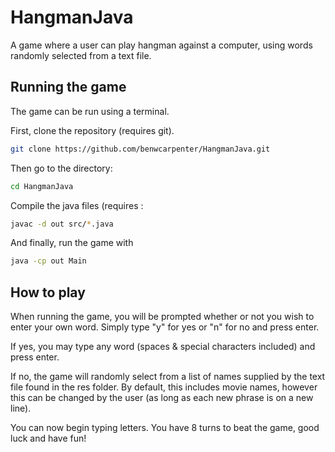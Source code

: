 # HangmanJava

A game where a user can play hangman against a computer, using words randomly selected from a text file.

## Running the game
The game can be run using a terminal.  

First, clone the repository (requires git).

```bash
git clone https://github.com/benwcarpenter/HangmanJava.git
```
Then go to the directory:

```bash
cd HangmanJava
```

Compile the java files (requires :

```bash
javac -d out src/*.java
```

And finally, run the game with

```bash
java -cp out Main
```
## How to play
When running the game, you will be prompted whether or not you wish to enter your own word. Simply type "y" for yes or "n" for no and press enter.  

If yes, you may type any word (spaces & special characters included) and press enter.

If no, the game will randomly select from a list of names supplied by the text file found in the res folder. By default, this includes movie names, however this can be changed by the user (as long as each new phrase is on a new line).

You can now begin typing letters. You have 8 turns to beat the game, good luck and have fun!
